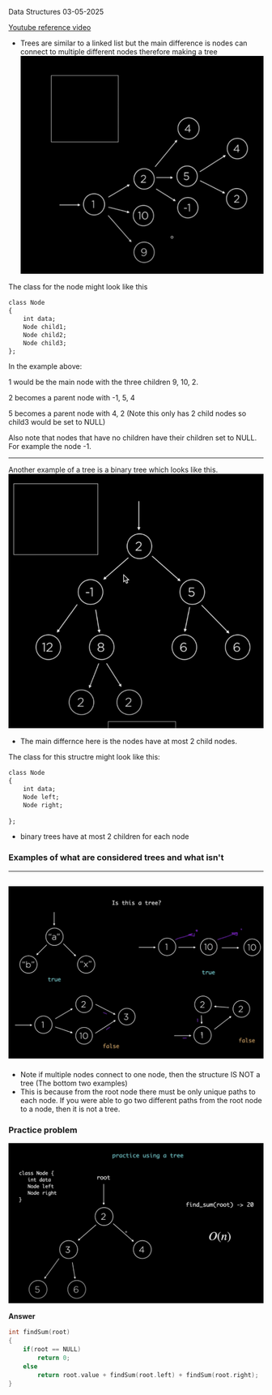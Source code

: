 Data Structures
03-05-2025


[Youtube reference video](https://www.youtube.com/watch?v=1-l_UOFi1Xw)

- Trees are similar to a linked list but the main difference is nodes can connect to multiple different nodes therefore making a tree
![](/images/tree.png)

The class for the node might look like this
``` cppp
class Node 
{
    int data;
    Node child1;
    Node child2;
    Node child3;
};
```
In the example above:

 1 would be the main node with the three children 9, 10, 2. 

2 becomes a parent node with -1, 5, 4

5 becomes a parent node with 4, 2 (Note this only has 2 child nodes so child3 would be set to NULL)

Also note that nodes that have no children have their children set to NULL. For example the node -1.


---


Another example of a tree is a binary tree which looks like this.
![](/images/topDownTree.png) 
- The main differnce here is the nodes have at most 2 child nodes.

The class for this structre might look like this:

``` cppp
class Node 
{
    int data;
    Node left;
    Node right;
   
};

```

- binary trees have at most 2 children for each node

### Examples of what are considered trees and what isn't
---
![](/images/treeGae.png)
---
- Note if multiple nodes connect to one node, then the structure IS NOT a tree (The bottom two examples)
- This is because from the root node there must be only unique paths to each node. If you were able to go two different paths from the root node to a node, then it is not a tree.


### Practice problem
![](/images/treePracticeProblem.png)

**Answer**

```cpp
int findSum(root)
{
    if(root == NULL)
        return 0;
    else
        return root.value + findSum(root.left) + findSum(root.right);
}
```